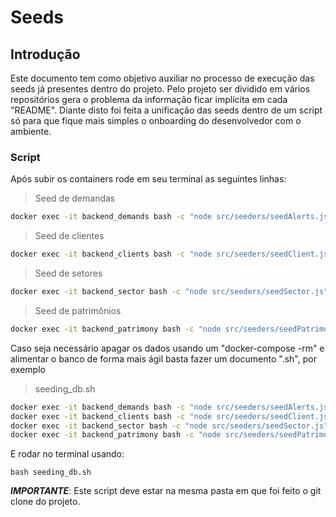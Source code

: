 # Seeds

## Introdução

Este documento tem como objetivo auxiliar no processo de execução das seeds já presentes dentro do projeto. Pelo projeto ser dividido em vários repositórios gera o problema da informação ficar implícita em cada "README".
Diante disto foi feita a unificação das seeds dentro de um script só para que fique mais simples o onboarding do desenvolvedor com o ambiente.

### Script
Após subir os containers rode em seu terminal as seguintes linhas:
>Seed de demandas
```cmd
docker exec -it backend_demands bash -c "node src/seeders/seedAlerts.js && node src/seeders/seedCategories.js && node src/seeders/seedDemands.js && node src/seeders/seedFiles.js"
```
>Seed de clientes
```cmd
docker exec -it backend_clients bash -c "node src/seeders/seedClient.js && node src/seeders/seedFeature.js && node src/seeders/seedLotacao.js"
```
>Seed de setores
```cmd
docker exec -it backend_sector bash -c "node src/seeders/seedSector.js"
```
>Seed de patrimônios
```cmd
docker exec -it backend_patrimony bash -c "node src/seeders/seedPatrimony.js"
```
Caso seja necessário apagar os dados usando um "docker-compose -rm" e alimentar o banco de forma mais ágil basta fazer um documento ".sh", por exemplo
>seeding_db.sh
```cmd
docker exec -it backend_demands bash -c "node src/seeders/seedAlerts.js && node src/seeders/seedCategories.js && node src/seeders/seedDemands.js && node src/seeders/seedFiles.js"
docker exec -it backend_clients bash -c "node src/seeders/seedClient.js && node src/seeders/seedFeature.js && node src/seeders/seedLotacao.js"
docker exec -it backend_sector bash -c "node src/seeders/seedSector.js"
docker exec -it backend_patrimony bash -c "node src/seeders/seedPatrimony.js"
```
E rodar no terminal usando:
```
bash seeding_db.sh
```
***IMPORTANTE***: Este script deve estar na mesma pasta em que foi feito o git clone do projeto.
